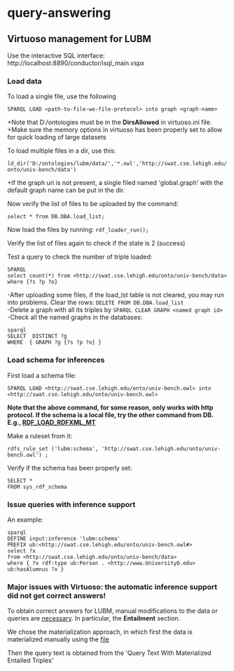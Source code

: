 # query-answering

## Virtuoso management for LUBM
Use the interactive SQL interface: http://localhost:8890/conductor/isql_main.vspx
### Load data
To load a single file, use the following

```SPARQL LOAD <path-to-file-wo-file-protocol> into graph <graph-name>```

+Note that D:/ontologies must be in the **DirsAllowed** in virtuoso.ini file.  
+Make sure the memory options in virtuoso has been properly set to allow for quick loading of large datasets 

To load multiple files in a dir, use this:

```ld_dir('D:/ontologies/lubm/data/','*.owl','http://swat.cse.lehigh.edu/onto/univ-bench/data')```

+If the graph uri is not present, a single filed named 'global.graph' with the default graph name can be put in the dir.

Now verify the list of files to be uploaded by the command:

```select * from DB.DBA.load_list;```

Now load the files by running:
```rdf_loader_run();```

Verify the list of files again to check if the state is 2 (success)

Test a query to check the number of triple loaded:
```
SPARQL 
select count(*) from <http://swat.cse.lehigh.edu/onto/univ-bench/data>
where {?s ?p ?o}
```

-After uploading some files, if the load_lst table is not cleared, you may run into problems. Clear the rows:
```DELETE FROM DB.DBA.load_list```   
-Delete a graph with all its triples by ```SPARQL CLEAR GRAPH <named graph id>```  
-Check all the named graphs in the databases:
```
sparql 
SELECT  DISTINCT ?g 
WHERE  { GRAPH ?g {?s ?p ?o} }
```

### Load schema for inferences
First load a schema file:
```
SPARQL LOAD <http://swat.cse.lehigh.edu/onto/univ-bench.owl> into <http://swat.cse.lehigh.edu/onto/univ-bench.owl>
```
**Note that the above command, for some reason, only works with http protocol. If the schema is a local file, try the other command from DB. E.g., [RDF_LOAD_RDFXML_MT](http://docs.openlinksw.com/virtuoso/fn_rdf_load_rdfxml_mt/)**

Make a ruleset from it:
```
rdfs_rule_set ('lubm:schema', 'http://swat.cse.lehigh.edu/onto/univ-bench.owl') ;
```
Verify if the schema has been properly set:
```
SELECT *
FROM sys_rdf_schema
```
### Issue queries with inference support
An example:
```
sparql
DEFINE input:inference 'lubm:schema'
PREFIX ub:<http://swat.cse.lehigh.edu/onto/univ-bench.owl#> 
select ?x 
from <http://swat.cse.lehigh.edu/onto/univ-bench/data>
where { ?x rdf:type ub:Person . <http://www.University0.edu> ub:hasAlumnus ?x }
```
### Major issues with Virtuoso: the automatic inference support did not get correct answers!
To obtain correct answers for LUBM, manual modifications to the data or queries are [necessary](https://virtuoso.openlinksw.com/dataspace/doc/dav/wiki/Main/VOSArticleLUBMBenchmark).
In particular, the **Entailment** section. 

We chose the materialization approach, in which first the data is materialized manually using the [file](./virtuosoFix.txt)

Then the query text is obtained from the 'Query Text With Materialized Entailed Triples'
